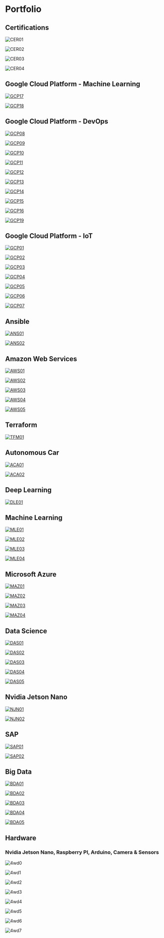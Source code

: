# Portfolio

## Certifications

![CER01](images/covers/CER01.png)

![CER02](images/covers/CER02.png)

![CER03](images/covers/CER03.png)

![CER04](images/covers/CER04.png)

## Google Cloud Platform - Machine Learning

[![GCP17](images/covers/GCP17.png)](jupyter_notebooks/ML_TensorFlow_Iris_c.ipynb)

[![GCP18](images/covers/GCP18.png)](jupyter_notebooks/GCP_Vertex_a.ipynb)

## Google Cloud Platform - DevOps

[![GCP08](images/covers/GCP08.png)](jupyter_notebooks/GCP_Anthos_Docker.ipynb)

[![GCP09](images/covers/GCP09.png)](jupyter_notebooks/GCP_Anthos_Kubernetes.ipynb)

[![GCP10](images/covers/GCP10.png)](jupyter_notebooks/GCP_GKE_Autopilot1.ipynb)

[![GCP11](images/covers/GCP11.png)](jupyter_notebooks/GCP_GKE_Autopilot2.ipynb)

[![GCP12](images/covers/GCP12.png)](jupyter_notebooks/GCP_CR.ipynb)

[![GCP13](images/covers/GCP13.png)](jupyter_notebooks/GCP_CSR.ipynb)

[![GCP14](images/covers/GCP14.png)](jupyter_notebooks/GCP_GKE_CICD.ipynb)

[![GCP15](images/covers/GCP15.png)](jupyter_notebooks/GCP_GKE_Jenkins.ipynb)

[![GCP16](images/covers/GCP16.png)](jupyter_notebooks/GCP_TF_VM.ipynb)

[![GCP19](images/covers/GCP19.png)](jupyter_notebooks/GCP_TF_BUCKET.ipynb)

## Google Cloud Platform - IoT

[![GCP01](images/covers/GCP01.png)](jupyter_notebooks/GCP_IoT_Step1A.ipynb)

[![GCP02](images/covers/GCP02.png)](jupyter_notebooks/GCP_IoT_Step1B.ipynb)

[![GCP03](images/covers/GCP03.png)](jupyter_notebooks/GCP_IoT_Step1C.ipynb)

[![GCP04](images/covers/GCP04.png)](jupyter_notebooks/GCP_IoT_Step1D.ipynb)

[![GCP05](images/covers/GCP05.png)](jupyter_notebooks/GCP_IoT_Step1E.ipynb)

[![GCP06](images/covers/GCP06.png)](jupyter_notebooks/GCP_IoT_Step1F.ipynb)

[![GCP07](images/covers/GCP07.png)](jupyter_notebooks/GCP_IoT_Step1G.ipynb)

## Ansible

[![ANS01](images/covers/ANS01.png)](jupyter_notebooks/Ansible_AWS_01.ipynb)

[![ANS02](images/covers/ANS02.png)](jupyter_notebooks/Ansible_AWS_02.ipynb)

## Amazon Web Services

[![AWS01](images/covers/AWS01.png)](jupyter_notebooks/AWS_IoT_Step1.ipynb)

[![AWS02](images/covers/AWS02.png)](jupyter_notebooks/AWS_IoT_Step2.ipynb)

[![AWS03](images/covers/AWS03.png)](jupyter_notebooks/AWS_IoT_Step3.ipynb)

[![AWS04](images/covers/AWS04.png)](jupyter_notebooks/AWS_IoT_Step4.ipynb)

[![AWS05](images/covers/AWS05.png)](jupyter_notebooks/AWS_IoT_Step5.ipynb)

## Terraform

[![TFM01](images/covers/TFM01.png)](jupyter_notebooks/Terraform_Jenkins_01.ipynb)

## Autonomous Car

[![ACA01](images/covers/ACA01.png)](jupyter_notebooks/CV_Self_Driving_Car.ipynb)

[![ACA02](images/covers/ACA02.png)](jupyter_notebooks/Donkey_Car_Project.ipynb)

## Deep Learning

[![DLE01](images/covers/DLE01.png)](jupyter_notebooks/DL_Image_Classification.ipynb)

## Machine Learning

[![MLE01](images/covers/MLE01.png)](jupyter_notebooks/ML_TensorFlow_Iris_a.ipynb)

[![MLE02](images/covers/MLE02.png)](jupyter_notebooks/ML_TensorFlow_Iris_b.ipynb)

[![MLE03](images/covers/MLE03.png)](jupyter_notebooks/ML_Banknote.ipynb)

[![MLE04](images/covers/MLE04.png)](jupyter_notebooks/ML_Linear_Regression.ipynb)

## Microsoft Azure

[![MAZ01](images/covers/MAZ01.png)](jupyter_notebooks/Azure_Hadoop.ipynb)

[![MAZ02](images/covers/MAZ02.png)](jupyter_notebooks/Azure_Spark.ipynb)

[![MAZ03](images/covers/MAZ03.png)](jupyter_notebooks/Azure_SAP_a.ipynb)

[![MAZ04](images/covers/MAZ04.png)](jupyter_notebooks/Azure_SAP_b.ipynb)

## Data Science

[![DAS01](images/covers/DAS01.png)](jupyter_notebooks/DS_eBay_Kleinanzeigen.ipynb)

[![DAS02](images/covers/DAS02.png)](jupyter_notebooks/DS_Dataset_Step1.ipynb)

[![DAS03](images/covers/DAS03.png)](jupyter_notebooks/DS_Dataset_Step2.ipynb)

[![DAS04](images/covers/DAS04.png)](others/log_temp.py)

[![DAS05](images/covers/DAS05.png)](others/log_temp.log)

## Nvidia Jetson Nano

[![NJN01](images/covers/NJN01.png)](jupyter_notebooks/Nvidia_Jetson_Nano_GPIO.ipynb)

[![NJN02](images/covers/NJN02.png)](jupyter_notebooks/ROS_RC_Car.ipynb)

## SAP

[![SAP01](images/covers/SAP01.png)](jupyter_notebooks/SAP_HCP_Sensor_Step1.ipynb)

[![SAP02](images/covers/SAP02.png)](jupyter_notebooks/SAP_HCP_Sensor_Step2.ipynb)

## Big Data

[![BDA01](images/covers/BDA01.png)](jupyter_notebooks/BD_Spark_Standalone.ipynb)

[![BDA02](images/covers/BDA02.png)](jupyter_notebooks/BD_Hadoop_MapReduce.ipynb)

[![BDA03](images/covers/BDA03.png)](jupyter_notebooks/BD_Hadoop_HDFS.ipynb)

[![BDA04](images/covers/BDA04.png)](jupyter_notebooks/BD_Hadoop_Yarn.ipynb)

[![BDA05](images/covers/BDA05.png)](jupyter_notebooks/BD_Hive.ipynb)

## Hardware

### Nvidia Jetson Nano, Raspberry PI, Arduino, Camera & Sensors

![4wd0](images/donkeycar_main.jpg)

![4wd1](images/cv_car_road.jpg)

![4wd2](images/cv_car_lateral.jpg)

![4wd3](images/cv_car_lateral1.jpg)

![4wd4](images/4wd1.jpg)

![4wd5](images/4wd2.jpg)

![4wd6](images/dl_bmw_car_video.png)

![4wd7](images/dl_red_ball_video.png)
